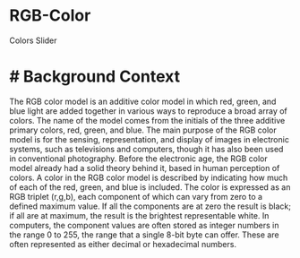 # RGB-Color
Colors Slider
# # Background Context
The RGB color model is an additive color model in which red, green, and blue light are added together in various ways to reproduce a broad array of colors. The name of the model comes from the initials of the three additive primary colors, red, green, and blue.
The main purpose of the RGB color model is for the sensing, representation, and display of images in electronic systems, such as televisions and computers, though it has also been used in conventional photography. Before the electronic age, the RGB color model already had a solid theory behind it, based in human perception of colors.
A color in the RGB color model is described by indicating how much of each of the red, green, and blue is included. The color is expressed as an RGB triplet (r,g,b), each component of which can vary from zero to a defined maximum value. If all the components are at zero the result is black; if all are at maximum, the result is the brightest representable white.
In computers, the component values are often stored as integer numbers in the range 0 to 255, the range that a single 8-bit byte can offer. These are often represented as either decimal or hexadecimal numbers.

